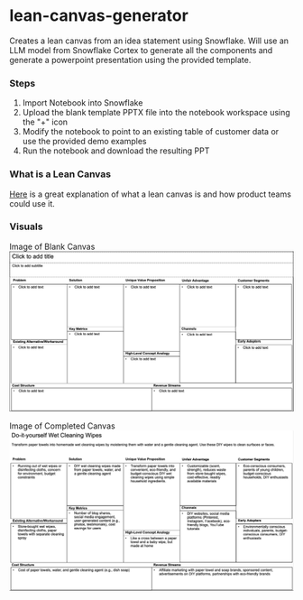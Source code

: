 # lean-canvas-generator
Creates a lean canvas from an idea statement using Snowflake. Will use an LLM model from Snowflake Cortex to generate all the components and generate a powerpoint presentation using the provided template.

### Steps
1. Import Notebook into Snowflake
2. Upload the blank template PPTX file into the notebook workspace using the "+" icon
3. Modify the notebook to point to an existing table of customer data or use the provided demo examples
4. Run the notebook and download the resulting PPT

### What is a Lean Canvas
[Here](https://medium.com/@steve_mullen/an-introduction-to-lean-canvas-5c17c469d3e0) is a great explanation of what a lean canvas is and how product teams could use it.

### Visuals

Image of Blank Canvas
![Blank Lean Canvas template](/assets/blank_canvas.png)

Image of Completed Canvas
![Completed Lean Canvas template](/assets/completed_canvas.png)
